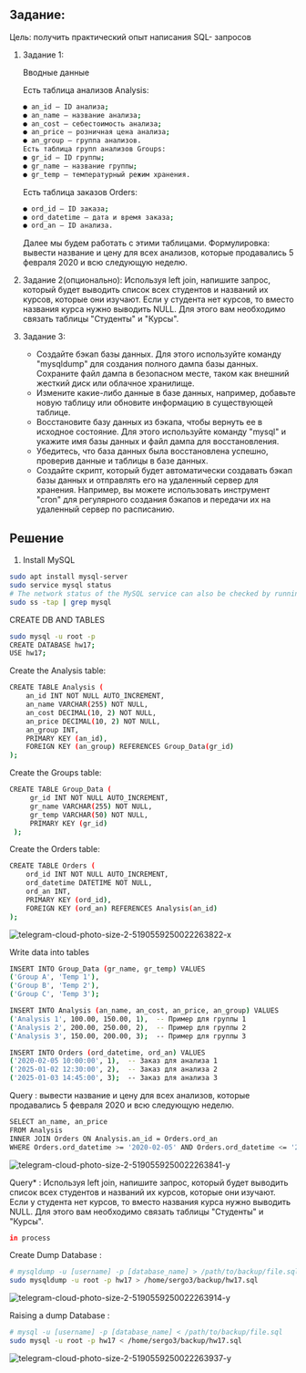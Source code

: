 ## Задание:
Цель: получить практический опыт написания SQL- запросов
1. Задание 1: 

   Вводные данные

   Есть таблица анализов Analysis:
   ```bash
   ● an_id — ID анализа;
   ● an_name — название анализа;
   ● an_cost — себестоимость анализа;
   ● an_price — розничная цена анализа;
   ● an_group — группа анализов.
   Есть таблица групп анализов Groups:
   ● gr_id — ID группы;
   ● gr_name — название группы;
   ● gr_temp — температурный режим хранения.
   ```
   Есть таблица заказов Orders:
   ```bash
   ● ord_id — ID заказа;
   ● ord_datetime — дата и время заказа;
   ● ord_an — ID анализа.
   ```
   Далее мы будем работать с этими таблицами.
   Формулировка: вывести название и цену для всех анализов, которые
   продавались 5 февраля 2020 и всю следующую неделю.

2. Задание 2(опционально):
   Используя left join, напишите запрос, который будет выводить список всех
   студентов и названий их курсов, которые они изучают. Если у студента нет
   курсов, то вместо названия курса нужно выводить NULL. Для этого вам
   необходимо связать таблицы "Студенты" и "Курсы".

3. Задание 3:

   * Создайте бэкап базы данных. Для этого используйте команду
   "mysqldump" для создания полного дампа базы данных. Сохраните файл
   дампа в безопасном месте, таком как внешний жесткий диск или облачное
   хранилище.
   * Измените какие-либо данные в базе данных, например, добавьте новую
   таблицу или обновите информацию в существующей таблице.
   * Восстановите базу данных из бэкапа, чтобы вернуть ее в исходное
   состояние. Для этого используйте команду "mysql" и укажите имя базы
   данных и файл дампа для восстановления.
   * Убедитесь, что база данных была восстановлена успешно, проверив
   данные и таблицы в базе данных.
   * Создайте скрипт, который будет автоматически создавать бэкап базы
   данных и отправлять его на удаленный сервер для хранения. Например, вы
   можете использовать инструмент "cron" для регулярного создания бэкапов и передачи их на удаленный сервер по расписанию.
   
## Решение
1. Install MySQL
```bash
sudo apt install mysql-server
sudo service mysql status
# The network status of the MySQL service can also be checked by running the ss command at the terminal prompt:
sudo ss -tap | grep mysql
```
CREATE DB AND TABLES
```bash
sudo mysql -u root -p
CREATE DATABASE hw17;
USE hw17;
```

Create the Analysis table:
```bash
CREATE TABLE Analysis (
    an_id INT NOT NULL AUTO_INCREMENT,
    an_name VARCHAR(255) NOT NULL,
    an_cost DECIMAL(10, 2) NOT NULL,
    an_price DECIMAL(10, 2) NOT NULL,
    an_group INT,
    PRIMARY KEY (an_id),
    FOREIGN KEY (an_group) REFERENCES Group_Data(gr_id)
);
```
Create the Groups table:
```bash
CREATE TABLE Group_Data (
     gr_id INT NOT NULL AUTO_INCREMENT,
     gr_name VARCHAR(255) NOT NULL,
     gr_temp VARCHAR(50) NOT NULL,
     PRIMARY KEY (gr_id)
 );
```
Create the Orders table:
```bash
CREATE TABLE Orders (
    ord_id INT NOT NULL AUTO_INCREMENT,
    ord_datetime DATETIME NOT NULL,
    ord_an INT,
    PRIMARY KEY (ord_id),
    FOREIGN KEY (ord_an) REFERENCES Analysis(an_id)
);
```
![telegram-cloud-photo-size-2-5190559250022263822-x](https://github.com/user-attachments/assets/d72539e8-eb78-49ef-a209-3df7a40b5861)

Write data into tables 
```bash
INSERT INTO Group_Data (gr_name, gr_temp) VALUES
('Group A', 'Temp 1'),
('Group B', 'Temp 2'),
('Group C', 'Temp 3');

INSERT INTO Analysis (an_name, an_cost, an_price, an_group) VALUES
('Analysis 1', 100.00, 150.00, 1),  -- Пример для группы 1
('Analysis 2', 200.00, 250.00, 2),  -- Пример для группы 2
('Analysis 3', 150.00, 200.00, 3);  -- Пример для группы 3

INSERT INTO Orders (ord_datetime, ord_an) VALUES
('2020-02-05 10:00:00', 1),  -- Заказ для анализа 1
('2025-01-02 12:30:00', 2),  -- Заказ для анализа 2
('2025-01-03 14:45:00', 3);  -- Заказ для анализа 3
```

Query : вывести название и цену для всех анализов, которые
продавались 5 февраля 2020 и всю следующую неделю.
```bash
SELECT an_name, an_price
FROM Analysis
INNER JOIN Orders ON Analysis.an_id = Orders.ord_an
WHERE Orders.ord_datetime >= '2020-02-05' AND Orders.ord_datetime <= '2020-02-12';
```
![telegram-cloud-photo-size-2-5190559250022263841-y](https://github.com/user-attachments/assets/7203456f-cb62-4d96-87cf-555f87bf2295)

Query* : Используя left join, напишите запрос, который будет выводить список всех
   студентов и названий их курсов, которые они изучают. Если у студента нет
   курсов, то вместо названия курса нужно выводить NULL. Для этого вам
   необходимо связать таблицы "Студенты" и "Курсы".
```bash
in process
```

Create Dump Database :
```bash
# mysqldump -u [username] -p [database_name] > /path/to/backup/file.sql
sudo mysqldump -u root -p hw17 > /home/sergo3/backup/hw17.sql
```
![telegram-cloud-photo-size-2-5190559250022263914-y](https://github.com/user-attachments/assets/de251816-1ca6-4779-9cb7-b1e7ac63bbb2)

Raising a dump Database :
```bash
# mysql -u [username] -p [database_name] < /path/to/backup/file.sql
sudo mysql -u root -p hw17 < /home/sergo3/backup/hw17.sql
```
![telegram-cloud-photo-size-2-5190559250022263937-y](https://github.com/user-attachments/assets/713fc903-12bf-405a-b793-68b421cf19e9)
